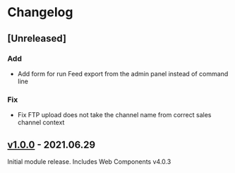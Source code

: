 # Changelog
## [Unreleased]
### Add
- Add form for run Feed export from the admin panel instead of command line

### Fix
  - Fix FTP upload does not take the channel name from correct sales channel context

## [v1.0.0] - 2021.06.29
Initial module release. Includes Web Components v4.0.3

[v1.0.0]: https://github.com/FACT-Finder-Web-Components/shopware6-plugin/releases/tag/v1.0.0

